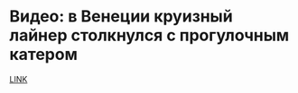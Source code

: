 # Видео: в Венеции круизный лайнер столкнулся с прогулочным катером



[LINK](https://varlamov.ru/3461442.html)